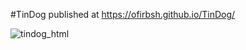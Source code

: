 #TinDog 
published at https://ofirbsh.github.io/TinDog/

![tindog_html](https://user-images.githubusercontent.com/17779076/147833431-544b072d-caaf-4962-a4d9-b91efada2379.png)
